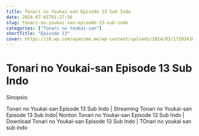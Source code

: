 ```yaml
---
title: Tonari no Youkai-san Episode 13 Sub Indo
date: 2024-07-01T01:27:56
slug: tonari-no-youkai-san-episode-13-sub-indo
categories: ["Tonari no Youkai-san"]
shortTitle: "Episode 13"
cover: https://i0.wp.com/ayanime.me/wp-content/uploads/2024/03/1710243095-2436-141559.jpg
---
```


# Tonari no Youkai-san Episode 13 Sub Indo

<iframe-loader iframe-src1="https://play.ayanime.me/include/fluidplayer/fluidplayer.php?VideoSrc1=https%3A%2F%2Fdrive.google.com%2Ffile%2Fd%2F1o6IVS3gSOgvQx-ESctwPTp3ON3hB6o4O%2Fpreview&VideoType1=video%2Fmp4&VideoQuality1=480p&VideoSrc2=https%3A%2F%2Fdrive.google.com%2Ffile%2Fd%2F1pHfws9PHIMdR3-Sj1Hmse60GlOh-HhfQ%2Fpreview&VideoType2=video%2Fmp4&VideoQuality2=720p&VideoSrc3=https%3A%2F%2Fdrive.google.com%2Ffile%2Fd%2F1sUGps6carFAXgYErHwl93CViWLSGtEu6%2Fpreview&VideoType3=video%2Fmp4&VideoQuality3=1080p&VideoSrc4=&VideoType4=&VideoQuality4=&VideoPoster=&VideoTrack1=&kind1=&srclang1=&label1=&default1=&VideoTrack2=&kind2=&srclang2=&label2=&default2=&player=fluid+player&server=Drive+API&api=&width=100%25&height=100%25" iframe-src2="https://drive.google.com/file/d/1sUGps6carFAXgYErHwl93CViWLSGtEu6/preview"></iframe-loader>

Sinopsis:
<p>Tonari no Youkai-san Episode 13 Sub Indo | Streaming Tonari no Youkai-san Episode 13 Sub Indo| Nonton Tonari no Youkai-san Episode 13 Sub Indo  | Download Tonari no Youkai-san Episode 13 Sub Indo | TOnari no youkai san sub indo</p>

